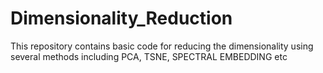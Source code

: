# Dimensionality_Reduction
This repository contains basic code for reducing the dimensionality using several methods including PCA, TSNE, SPECTRAL EMBEDDING etc
